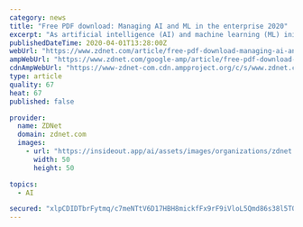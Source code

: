 ```yaml
---
category: news
title: "Free PDF download: Managing AI and ML in the enterprise 2020"
excerpt: "As artificial intelligence (AI) and machine learning (ML) initiatives reshape critical sectors, CXOs need to understand the ethical issues of using AI and ML at their operations. ZDNet and TechRepublic published a PDF ebook: Managing AI and ML in the enterprise 2020, which examines how companies manage, benefit from, and make ethical decisions ..."
publishedDateTime: 2020-04-01T13:28:00Z
webUrl: "https://www.zdnet.com/article/free-pdf-download-managing-ai-and-ml-in-the-enterprise-2020/"
ampWebUrl: "https://www.zdnet.com/google-amp/article/free-pdf-download-managing-ai-and-ml-in-the-enterprise-2020/"
cdnAmpWebUrl: "https://www-zdnet-com.cdn.ampproject.org/c/s/www.zdnet.com/google-amp/article/free-pdf-download-managing-ai-and-ml-in-the-enterprise-2020/"
type: article
quality: 67
heat: 67
published: false

provider:
  name: ZDNet
  domain: zdnet.com
  images:
    - url: "https://insideout.app/ai/assets/images/organizations/zdnet.com-50x50.jpg"
      width: 50
      height: 50

topics:
  - AI

secured: "xlpCDIDTbrFytmq/c7meNTtV6D17HBH8mickfFx9rF9iVloL5Qmd86s38l5T0Ekn4tSslZtstOsYAOEIMzyaiHBhIcIxhYY8Jo0nkpuaQSv4T4gYyyQ2BoZ6go1bXJUzoC4QDsoY8DGWun1+F1hX7CpFnDL3vvAca1ZtDWUwfC2vmmJnLr0ZWsvIj9pLAiGUOXly8zS+nIHv2IftWnvzYZAKLkke8RC2uhJiyw8TpxgSaRrNLX2QtR6Usnw5CtVL6tRYjWWEvSnDSLu4KcQwqeSkNwC1PoZTADZHqS/ZV5vRg2qSv9zRv6W3bMo8+XxZL6UP3NvEBIafS+maZH2+0ds80r55ib8dLt4eR10ABdwEjHgz16V79ve7fYb4ASMvz+bF5TUs8f7RKvOYNHnriFXXcCsfn68JuONiWAOeBVzxIKa1Gw9R6EU9knJvKAU7q5m59SrQI63zU5oAZuiA3JacBCqOVNosow2P1x6kgLw=;LOeizLxkyaaosB6ehL2NaQ=="
---
```


